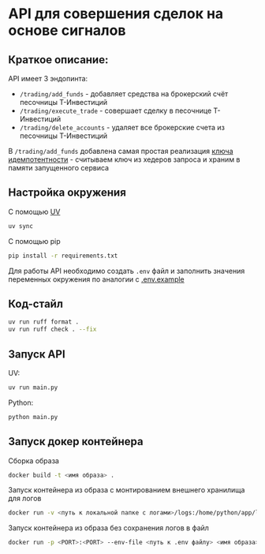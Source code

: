 # API для совершения сделок на основе сигналов

## Краткое описание:
API имеет 3 эндопинта:

- `/trading/add_funds` - добавляет средства на брокерский счёт песочницы Т-Инвестиций
- `/trading/execute_trade` - совершает сделку в песочнице Т-Инвестиций
- `/trading/delete_accounts` - удаляет все брокерские счета из песочницы Т-Инвестиций


В `/trading/add_funds` добавлена самая простая реализация [ключа идемпотентности](https://habr.com/ru/companies/domclick/articles/779872/?ysclid=mfh3mshtmu911847986) - считываем ключ из хедеров запроса и храним в памяти запущенного сервиса 

## Настройка окружения

С помощью [UV](https://docs.astral.sh/uv/)
```bash
uv sync
```

С помощью pip
```bash
pip install -r requirements.txt
```

Для работы API необходимо создать `.env` файл и заполнить значения переменных окружения по аналогии с [.env.example](.env.example)
## Код-стайл

```bash
uv run ruff format .
uv run ruff check . --fix
```

## Запуск API
UV:
```bash
uv run main.py
```
Python:
```bash
python main.py
```

## Запуск докер контейнера
Сборка образа
```bash
docker build -t <имя образа> .
```

Запуск контейнера из образа с монтированием внешнего хранилища для логов
```bash
docker run -v <путь к локальной папке с логами>/logs:/home/python/app/logs -p <PORT>:<PORT> --env-file <путь к .env файлу> <имя образа>
```
Запуск контейнера из образа без сохранения логов в файл
```bash
docker run -p <PORT>:<PORT> --env-file <путь к .env файлу> <имя образа>
```

